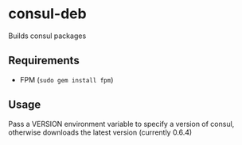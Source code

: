 # consul-deb
Builds consul packages

## Requirements

* FPM (`sudo gem install fpm`)

## Usage

Pass a VERSION environment variable to specify a version of consul, otherwise downloads the latest version (currently 0.6.4)

